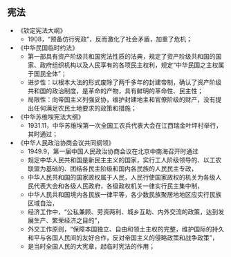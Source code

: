 ## 宪法
- 《钦定宪法大纲》
	- 1908，“预备仿行宪政”，反而激化了社会矛盾，加重了危机；
- 《中华民国临时约法》
	- 第一部具有资产阶级共和国宪法性质的法典，规定了资产阶级共和国的国家、政府组织机构以及人民享有的各项民主权利，规定“中华民国之主权属于国民全体”；
	- 进步性：以根本大法的形式废除了两千多年的封建帝制，确认了资产阶级共和国的政治制度，是革命的产物，具有鲜明的革命性、民主性；
	- 局限性：向帝国主义列强妥协，维护封建地主和官僚阶级的财产，没有提出任何满足农民土地要求的政策和措施；
- 《中华苏维埃宪法大纲》
	- 1931.11，中华苏维埃第一次全国工农兵代表大会在江西瑞金叶坪村举行，其时通过；
- 《中华人民政治协商会议共同纲领》
	- 1949.9，第一届中国人民政治协商会议在北京中南海召开时通过
	- 规定中华人民共和国是新民主主义的国家，实行工人阶级领导的、以工农联盟为基础的、团结各民主阶级和国内各民族的人民民主专政，
	- 中华人民共和国的国家政权属于人民，人民行使国家政权的机关为各级人民代表大会和各级人民政府，各级政权机关一律实行民主集中制，
	- 中华人民共和国境内各民族一律平等，各少数民族聚居地地区应实行民族区域自治，
	- 经济工作中，“公私兼顾、劳资两利、城乡互助、内外交流的政策，达到发展生产、繁荣经济之目的”，
	- 外交工作原则，“保障本国独立、自由和领土主权的完整，维护国际的持久和平与各国人民间的友好合作，反对帝国主义的侵略政策和战争政策”，
	- 是当时全国人民的大宪章，起临时宪法的作用；